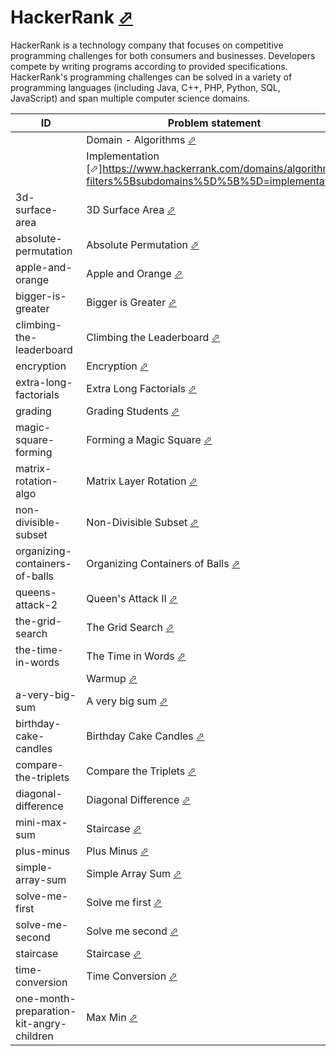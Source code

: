 # HackerRank [⬀](https://www.hackerrank.com/)


HackerRank is a technology company that focuses on competitive programming challenges for both consumers and businesses. Developers compete by writing programs according to provided specifications. HackerRank's programming challenges can be solved in a variety of programming languages (including Java, C++, PHP, Python, SQL, JavaScript) and span multiple computer science domains.

| ID                                       | Problem statement                                                                                            | Solution                                                                    |
|------------------------------------------|--------------------------------------------------------------------------------------------------------------|-----------------------------------------------------------------------------|
|                                          | Domain - Algorithms [⬀](https://www.hackerrank.com/domains/algorithms/warmup)                                | [algorithms](algorithms/)                                                   |
|                                          | Implementation [⬀]https://www.hackerrank.com/domains/algorithms?filters%5Bsubdomains%5D%5B%5D=implementation | [algorithms/implementation](algorithms/implementation/)                     |
| 3d-surface-area                          | 3D Surface Area [⬀](https://www.hackerrank.com/challenges/3d-surface-area)                                   | [main.ts](algorithms/implementation/3d-surface-area/main.ts)                |
| absolute-permutation                     | Absolute Permutation [⬀](https://www.hackerrank.com/challenges/absolute-permutation)                         | [main.ts](algorithms/implementation/absolute-permutation/main.ts)           |
| apple-and-orange                         | Apple and Orange [⬀](https://www.hackerrank.com/challenges/apple-and-orange)                                 | [main.ts](algorithms/implementation/apple-and-orange/main.ts)               |
| bigger-is-greater                        | Bigger is Greater [⬀](https://www.hackerrank.com/challenges/bigger-is-greater)                               | [main.ts](algorithms/implementation/bigger-is-greater/main.ts)              |
| climbing-the-leaderboard                 | Climbing the Leaderboard [⬀](https://www.hackerrank.com/challenges/climbing-the-leaderboard)                 | [main.ts](algorithms/implementation/climbing-the-leaderboard/main.ts)       |
| encryption                               | Encryption [⬀](https://www.hackerrank.com/challenges/encryption)                                             | [main.ts](algorithms/implementation/encryption/main.ts)                     |
| extra-long-factorials                    | Extra Long Factorials [⬀](https://www.hackerrank.com/challenges/extra-long-factorials)                       | [main.ts](algorithms/implementation/extra-long-factorials/main.ts)          |
| grading                                  | Grading Students [⬀](https://www.hackerrank.com/challenges/grading)                                          | [main.ts](algorithms/implementation/grading/main.ts)                        |
| magic-square-forming                     | Forming a Magic Square [⬀](https://www.hackerrank.com/challenges/magic-square-forming)                       | [main.cpp](algorithms/implementation/magic-square-forming/main.cpp)         |
| matrix-rotation-algo                     | Matrix Layer Rotation [⬀](https://www.hackerrank.com/challenges/matrix-rotation-algo)                        | [main.ts](algorithms/implementation/matrix-rotation-algo/main.ts)           |
| non-divisible-subset                     | Non-Divisible Subset [⬀](https://www.hackerrank.com/challenges/non-divisible-subset)                         | [main.ts](algorithms/implementation/non-divisible-subset/main.ts)           |
| organizing-containers-of-balls           | Organizing Containers of Balls [⬀](https://www.hackerrank.com/challenges/organizing-containers-of-balls)     | [main.ts](algorithms/implementation/organizing-containers-of-balls/main.ts) |
| queens-attack-2                          | Queen's Attack II [⬀](https://www.hackerrank.com/challenges/queens-attack-2)                                 | [main.ts](algorithms/implementation/queens-attack-2/main.ts)                |
| the-grid-search                          | The Grid Search [⬀](https://www.hackerrank.com/challenges/the-grid-search)                                   | [main.ts](algorithms/implementation/the-grid-search/main.ts)                |
| the-time-in-words                        | The Time in Words [⬀](https://www.hackerrank.com/challenges/the-time-in-words)                               | [main.ts](algorithms/implementation/the-time-in-words/main.ts)              |
|                                          | Warmup [⬀](https://www.hackerrank.com/domains/algorithms?filters%5Bsubdomains%5D%5B%5D=warmup)               | [algorithms/warmup](algorithms/warmup/)                                     |
| a-very-big-sum                           | A very big sum [⬀](https://www.hackerrank.com/challenges/a-very-big-sum)                                     | [main.py](algorithms/warmup/a-very-big-sum/main.py)                         |
| birthday-cake-candles                    | Birthday Cake Candles [⬀](https://www.hackerrank.com/challenges/birthday-cake-candles)                       | [main.ts](algorithms/warmup/birthday-cake-candles/main.ts)                  |
| compare-the-triplets                     | Compare the Triplets [⬀](https://www.hackerrank.com/challenges/compare-the-triplets)                         | [main.ts](algorithms/warmup/compare-the-triplets/main.ts)                   |
| diagonal-difference                      | Diagonal Difference [⬀](https://www.hackerrank.com/challenges/diagonal-difference)                           | [main.ts](algorithms/warmup/diagonal-difference/main.ts)                    |
| mini-max-sum                             | Staircase [⬀](https://www.hackerrank.com/challenges/staircase)                                               | [main.ts](algorithms/warmup/mini-max-sum/main.ts)                           |
| plus-minus                               | Plus Minus [⬀](https://www.hackerrank.com/challenges/plus-minus)                                             | [main.cpp](algorithms/warmup/plus-minus/main.cpp)                           |
| simple-array-sum                         | Simple Array Sum [⬀](https://www.hackerrank.com/challenges/simple-array-sum)                                 | [main.ts](algorithms/warmup/simple-array-sum/main.ts)                       |
| solve-me-first                           | Solve me first [⬀](https://www.hackerrank.com/challenges/solve-me-first)                                     | [main.cpp](algorithms/warmup/solve-me-first/main.cpp)                       |
| solve-me-second                          | Solve me second [⬀](https://www.hackerrank.com/challenges/solve-me-second)                                   | [main.sh](algorithms/warmup/solve-me-second/main.sh)                        |
| staircase                                | Staircase [⬀](https://www.hackerrank.com/challenges/staircase)                                               | [main.ts](algorithms/warmup/staircase/main.ts)                              |
| time-conversion                          | Time Conversion [⬀](https://www.hackerrank.com/challenges/time-conversion)                                   | [main.ts](algorithms/warmup/time-conversion/main.ts)                        |
| one-month-preparation-kit-angry-children | Max Min [⬀](https://www.hackerrank.com/challenges/one-month-preparation-kit-angry-children/problem)          | [main.js](one-month-preparation-kit-angry-children/main.js)                 |

